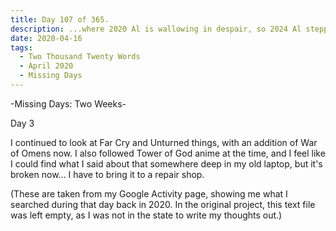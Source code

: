 ```yaml
---
title: Day 107 of 365.
description: ...where 2020 Al is wallowing in despair, so 2024 Al stepped in to explain what happened in the two-week long Missing Days series.
date: 2020-04-16
tags:
  - Two Thousand Twenty Words
  - April 2020
  - Missing Days
---
```


-Missing Days: Two Weeks-

Day 3

I continued to look at Far Cry and Unturned things, with an addition of War of Omens now. I also followed Tower of God anime at the time, and I feel like I could find what I said about that somewhere deep in my old laptop, but it's broken now... I have to bring it to a repair shop.

(These are taken from my Google Activity page, showing me what I searched during that day back in 2020. In the original project, this text file was left empty, as I was not in the state to write my thoughts out.)